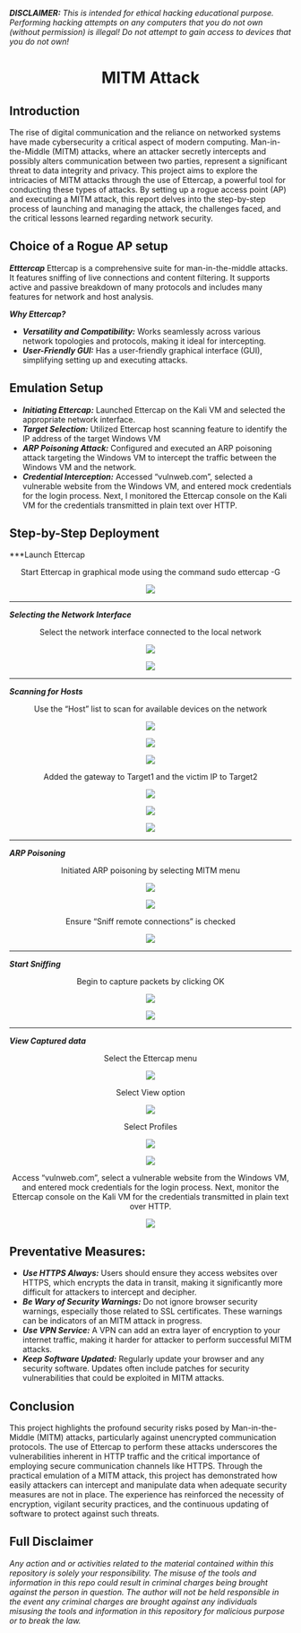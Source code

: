 ***DISCLAIMER:*** *This is intended for ethical hacking educational purpose. Performing hacking attempts on any computers that you do not own (without permission) is illegal! Do not attempt to gain access to devices that you do not own!*

# <div align="center">MITM Attack</div>

## Introduction

The rise of digital communication and the reliance on networked systems have made cybersecurity a critical aspect of modern computing. Man-in-the-Middle (MITM) attacks, where an attacker secretly intercepts and possibly alters communication between two parties, represent a significant threat to data integrity and privacy. This project aims to explore the intricacies of MITM attacks through the use of Ettercap, a powerful tool for conducting these types of attacks. By setting up a rogue access point (AP) and executing a MITM attack, this report delves into the step-by-step process of launching and managing the attack, the challenges faced, and the critical lessons learned regarding network security.

## Choice of a Rogue AP setup

***Etttercap***
Ettercap is a comprehensive suite for man-in-the-middle attacks. It features sniffing of live connections and content filtering. It supports active and passive breakdown of many protocols and includes many features for network and host analysis.

***Why Ettercap?***

- ***Versatility and Compatibility:*** Works seamlessly across various network topologies and protocols, making it ideal for intercepting.
- ***User-Friendly GUI:*** Has a user-friendly graphical interface (GUI), simplifying setting up and executing attacks.

## Emulation Setup

- ***Initiating Ettercap:*** Launched Ettercap on the Kali VM and selected the appropriate network interface.
- ***Target Selection:*** Utilized Ettercap host scanning feature to identify the IP address of the target Windows VM
- ***ARP Poisoning Attack:*** Configured and executed an ARP poisoning attack targeting the Windows VM to intercept the traffic between the Windows VM and the network.
- ***Credential Interception:*** Accessed “vulnweb.com”, selected a vulnerable website from the Windows VM, and entered mock credentials for the login process. Next, I monitored the Ettercap console on the Kali VM for the credentials transmitted in plain text over HTTP.

## Step-by-Step Deployment

***Launch Ettercap
<div align="center">Start Ettercap in graphical mode using the command sudo ettercap -G</div>
<p align="center"><img src=images/Picture1.png></p>

---

***Selecting the Network Interface***
<div align="center">Select the network interface connected to the local network</div>
<p align="center"><img src=images/Picture2.png></p>
<p align="center"><img src=images/Picture3.png></p>

---

***Scanning for Hosts***
<div align="center">Use the “Host” list to scan for available devices on the network</div>
<p align="center"><img src=images/Picture4.png></p>
<p align="center"><img src=images/Picture5.png></p>
<p align="center"><img src=images/Picture6.png></p>

<div align="center">Added the gateway to Target1 and the victim IP to Target2</div>
<p align="center"><img src=images/Picture7.png></p>
<p align="center"><img src=images/Picture8.png></p>
<p align="center"><img src=images/Picture9.jpg></p>

---

***ARP Poisoning***
<div align="center">Initiated ARP poisoning by selecting MITM menu</div>
<p align="center"><img src=images/Picture10.jpg></p>
<p align="center"><img src=images/Picture11.jpg></p>
<div align="center">Ensure “Sniff remote connections” is checked</div>
<p align="center"><img src=images/Picture12.jpg></p>

---

***Start Sniffing***
<div align="center">Begin to capture packets by clicking OK</div>
<p align="center"><img src=images/Picture13.jpg></p>
<p align="center"><img src=images/Picture14.jpg></p>

---

***View Captured data***
<div align="center">Select the Ettercap menu</div>
<p align="center"><img src=images/Picture15.jpg></p>
<div align="center">Select View option</div>
<p align="center"><img src=images/Picture16.jpg></p>
<div align="center">Select Profiles</div>
<p align="center"><img src=images/Picture17.jpg></p>
<p align="center"><img src=images/Picture18.jpg></p>
<div align="center">Access “vulnweb.com”, select a vulnerable website from the Windows VM, and entered mock credentials for the login process. Next, monitor the Ettercap console on the Kali VM for the credentials transmitted in plain text over HTTP.</div>
<p align="center"><img src=images/Picture19.jpg></p>

## Preventative Measures:
- ***Use HTTPS Always:*** Users should ensure they access websites over HTTPS, which encrypts the data in transit, making it significantly more difficult for attackers to intercept and decipher.
- ***Be Wary of Security Warnings:*** Do not ignore browser security warnings, especially those related to SSL certificates. These warnings can be indicators of an MITM attack in progress.
- ***Use VPN Service:*** A VPN can add an extra layer of encryption to your internet traffic, making it harder for attacker to perform successful MITM attacks.
- ***Keep Software Updated:*** Regularly update your browser and any security software. Updates often include patches for security vulnerabilities that could be exploited in MITM attacks.

## Conclusion

This project highlights the profound security risks posed by Man-in-the-Middle (MITM) attacks, particularly against unencrypted communication protocols. The use of Ettercap to perform these attacks underscores the vulnerabilities inherent in HTTP traffic and the critical importance of employing secure communication channels like HTTPS. Through the practical emulation of a MITM attack, this project has demonstrated how easily attackers can intercept and manipulate data when adequate security measures are not in place. The experience has reinforced the necessity of encryption, vigilant security practices, and the continuous updating of software to protect against such threats. 


## Full Disclaimer

*Any action and or activities related to the material contained within this repository is solely your responsibility. The misuse of the tools and information in this repo could result in criminal charges being brought against the person in question. The author will not be held responsible in the event any criminal charges are brought against any individuals misusing the tools and information in this repository for malicious purpose or to break the law.*
